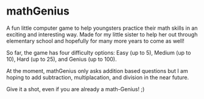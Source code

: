 # mathGenius

A fun little computer game to help youngsters practice their math skills in an exciting and interesting way. Made for my little sister to help her out through elementary school and hopefully for many more years to come as well!

So far, the game has four difficulty options: Easy (up to 5), Medium (up to 10), Hard (up to 25), and Genius (up to 100). 

At the moment, mathGenius only asks addition based questions but I am hoping to add subtraction, multiplacation, and division in the near future.

Give it a shot, even if you are already a math-Genius! ;)

